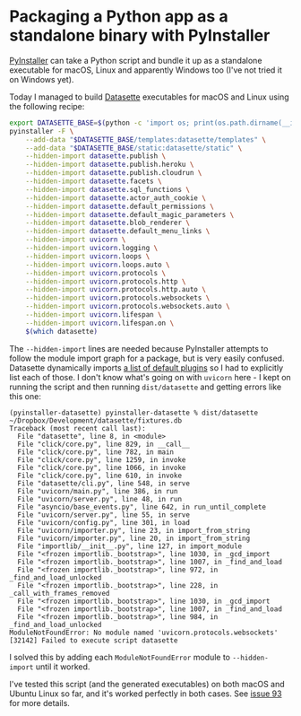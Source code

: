 # Packaging a Python app as a standalone binary with PyInstaller

[PyInstaller](https://www.pyinstaller.org/) can take a Python script and bundle it up as a standalone executable for macOS, Linux and apparently Windows too (I've not tried it on Windows yet).

Today I managed to build [Datasette](https://datasette.io/) executables for macOS and Linux using the following recipe:

```bash
export DATASETTE_BASE=$(python -c 'import os; print(os.path.dirname(__import__("datasette").__file__))') \
pyinstaller -F \
    --add-data "$DATASETTE_BASE/templates:datasette/templates" \
    --add-data "$DATASETTE_BASE/static:datasette/static" \
    --hidden-import datasette.publish \
    --hidden-import datasette.publish.heroku \
    --hidden-import datasette.publish.cloudrun \
    --hidden-import datasette.facets \
    --hidden-import datasette.sql_functions \
    --hidden-import datasette.actor_auth_cookie \
    --hidden-import datasette.default_permissions \
    --hidden-import datasette.default_magic_parameters \
    --hidden-import datasette.blob_renderer \
    --hidden-import datasette.default_menu_links \
    --hidden-import uvicorn \
    --hidden-import uvicorn.logging \
    --hidden-import uvicorn.loops \
    --hidden-import uvicorn.loops.auto \
    --hidden-import uvicorn.protocols \
    --hidden-import uvicorn.protocols.http \
    --hidden-import uvicorn.protocols.http.auto \
    --hidden-import uvicorn.protocols.websockets \
    --hidden-import uvicorn.protocols.websockets.auto \
    --hidden-import uvicorn.lifespan \
    --hidden-import uvicorn.lifespan.on \
    $(which datasette)
```

The `--hidden-import` lines are needed because PyInstaller attempts to follow the module import graph for a package, but is very easily confused. Datasette dynamically imports [a list of default plugins](https://github.com/simonw/datasette/blob/ab7767acbe021ed6ab0a8d4b56ec8b4af6ae9e86/datasette/plugins.py#L7-L17) so I had to explicitly list each of those. I don't know what's going on with `uvicorn` here - I kept on running the script and then running `dist/datasette` and getting errors like this one:

```
(pyinstaller-datasette) pyinstaller-datasette % dist/datasette ~/Dropbox/Development/datasette/fixtures.db
Traceback (most recent call last):
  File "datasette", line 8, in <module>
  File "click/core.py", line 829, in __call__
  File "click/core.py", line 782, in main
  File "click/core.py", line 1259, in invoke
  File "click/core.py", line 1066, in invoke
  File "click/core.py", line 610, in invoke
  File "datasette/cli.py", line 548, in serve
  File "uvicorn/main.py", line 386, in run
  File "uvicorn/server.py", line 48, in run
  File "asyncio/base_events.py", line 642, in run_until_complete
  File "uvicorn/server.py", line 55, in serve
  File "uvicorn/config.py", line 301, in load
  File "uvicorn/importer.py", line 23, in import_from_string
  File "uvicorn/importer.py", line 20, in import_from_string
  File "importlib/__init__.py", line 127, in import_module
  File "<frozen importlib._bootstrap>", line 1030, in _gcd_import
  File "<frozen importlib._bootstrap>", line 1007, in _find_and_load
  File "<frozen importlib._bootstrap>", line 972, in _find_and_load_unlocked
  File "<frozen importlib._bootstrap>", line 228, in _call_with_frames_removed
  File "<frozen importlib._bootstrap>", line 1030, in _gcd_import
  File "<frozen importlib._bootstrap>", line 1007, in _find_and_load
  File "<frozen importlib._bootstrap>", line 984, in _find_and_load_unlocked
ModuleNotFoundError: No module named 'uvicorn.protocols.websockets'
[32142] Failed to execute script datasette
```

I solved this by adding each `ModuleNotFoundError` module to `--hidden-import` until it worked.

I've tested this script (and the generated executables) on both macOS and Ubuntu Linux so far, and it's worked perfectly in both cases. See [issue 93](https://github.com/simonw/datasette/issues/93) for more details.

